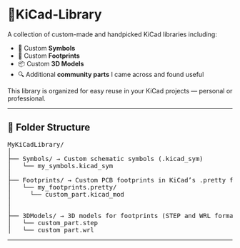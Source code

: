 # 🧰KiCad-Library

A collection of custom-made and handpicked KiCad libraries including:
- 🧩 Custom **Symbols**
- 🦶 Custom **Footprints**
- 📦 Custom **3D Models**
- 🔍 Additional **community parts** I came across and found useful

This library is organized for easy reuse in your KiCad projects — personal or professional.

---

## 📁 Folder Structure

<pre>MyKiCadLibrary/
│
├── Symbols/ → Custom schematic symbols (.kicad_sym)
│   └── my_symbols.kicad_sym
│
├── Footprints/ → Custom PCB footprints in KiCad’s .pretty format
│   └── my_footprints.pretty/
│     └── custom_part.kicad_mod
│ 
│
├── 3DModels/ → 3D models for footprints (STEP and WRL formats)
│   └── custom_part.step
│   └── custom_part.wrl</pre>

---
